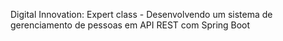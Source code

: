 Digital Innovation: Expert class - Desenvolvendo um sistema de gerenciamento de pessoas em API REST com Spring Boot